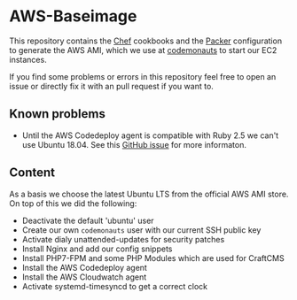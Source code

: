 # AWS-Baseimage

This repository contains the [Chef]() cookbooks and the [Packer]() configuration to generate the AWS AMI,
which we use at [codemonauts](https://codemonauts.com/) to start our EC2 instances.

If you find some problems or errors in this repository feel free to open an issue or directly fix it with an pull
request if you want to.  

## Known problems
* Until the AWS Codedeploy agent is compatible with Ruby 2.5 we can't use Ubuntu 18.04.
  See this [GitHub issue](https://github.com/aws/aws-codedeploy-agent/issues/158) for more informaton.


## Content

As a basis we choose the latest Ubuntu LTS from the official AWS AMI store. On top of this we did the following:

  * Deactivate the default 'ubuntu' user
  * Create our own `codemonauts` user with our current SSH public key
  * Activate dialy unattended-updates for security patches
  * Install Nginx and add our config snippets
  * Install PHP7-FPM and some PHP Modules which are used for CraftCMS
  * Install the AWS Codedeploy agent
  * Install the AWS Cloudwatch agent
  * Activate systemd-timesyncd to get a correct clock
